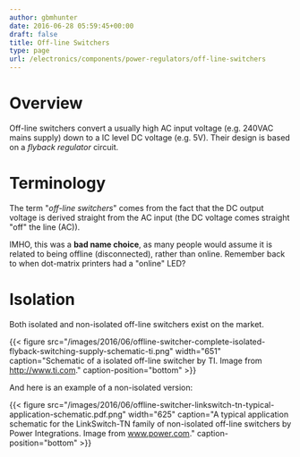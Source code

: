 ```yaml
---
author: gbmhunter
date: 2016-06-28 05:59:45+00:00
draft: false
title: Off-line Switchers
type: page
url: /electronics/components/power-regulators/off-line-switchers
---
```


# Overview

Off-line switchers convert a usually high AC input voltage (e.g. 240VAC mains supply) down to a IC level DC voltage (e.g. 5V). Their design is based on a _flyback regulator_ circuit. 

# Terminology

The term "_off-line switchers_" comes from the fact that the DC output voltage is derived straight from the AC input (the DC voltage comes straight "off" the line (AC)). 

IMHO, this was a **bad name choice**, as many people would assume it is related to being offline (disconnected), rather than online. Remember back to when dot-matrix printers had a "online" LED?

# Isolation

Both isolated and non-isolated off-line switchers exist on the market.

{{< figure src="/images/2016/06/offline-switcher-complete-isolated-flyback-switching-supply-schematic-ti.png" width="651" caption="Schematic of a isolated off-line switcher by TI. Image from http://www.ti.com." caption-position="bottom" >}}

And here is an example of a non-isolated version:

{{< figure src="/images/2016/06/offline-switcher-linkswitch-tn-typical-application-schematic.pdf.png" width="625" caption="A typical application schematic for the LinkSwitch-TN family of non-isolated off-line switchers by Power Integrations. Image from www.power.com." caption-position="bottom" >}}
